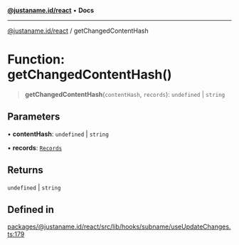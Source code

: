 [**@justaname.id/react**](../README.md) • **Docs**

***

[@justaname.id/react](../globals.md) / getChangedContentHash

# Function: getChangedContentHash()

> **getChangedContentHash**(`contentHash`, `records`): `undefined` \| `string`

## Parameters

• **contentHash**: `undefined` \| `string`

• **records**: [`Records`](../interfaces/Records.md)

## Returns

`undefined` \| `string`

## Defined in

[packages/@justaname.id/react/src/lib/hooks/subname/useUpdateChanges.ts:179](https://github.com/JustaName-id/JustaName-sdk/blob/dc845c10af242e3ca87d95ef392516ac0bfa8b95/packages/@justaname.id/react/src/lib/hooks/subname/useUpdateChanges.ts#L179)
